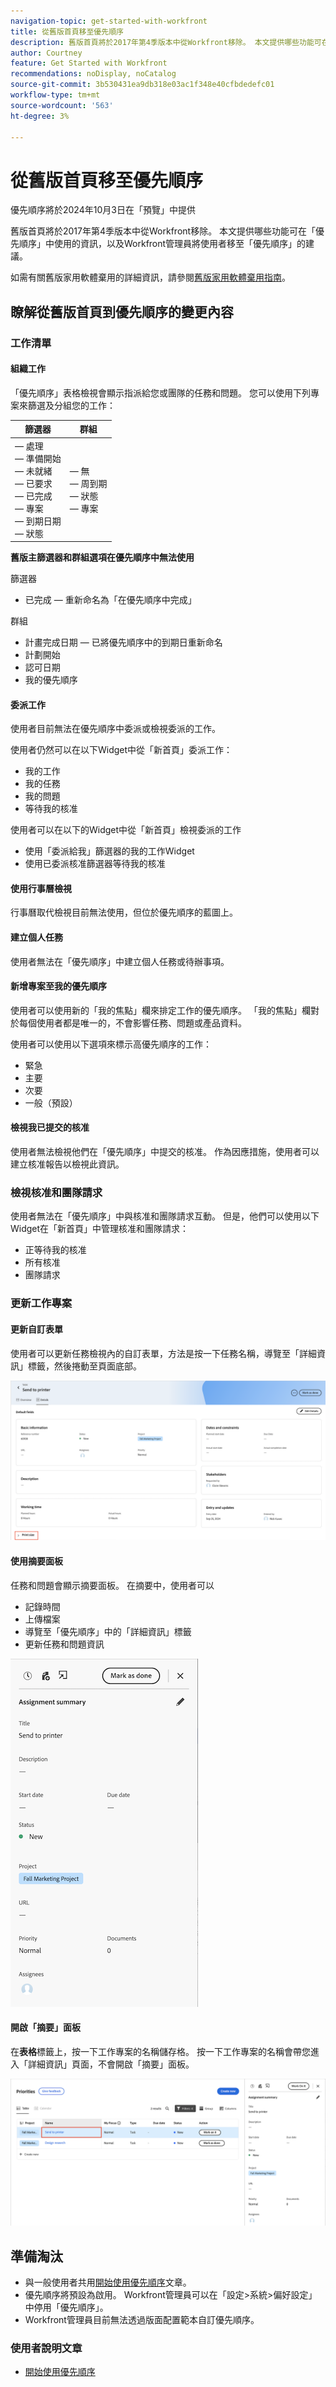 ```yaml
---
navigation-topic: get-started-with-workfront
title: 從舊版首頁移至優先順序
description: 舊版首頁將於2017年第4季版本中從Workfront移除。 本文提供哪些功能可在「優先順序」中使用的資訊，以及Workfront管理員將使用者移至「優先順序」的建議。
author: Courtney
feature: Get Started with Workfront
recommendations: noDisplay, noCatalog
source-git-commit: 3b530431ea9db318e03ac1f348e40cfbdedefc01
workflow-type: tm+mt
source-wordcount: '563'
ht-degree: 3%

---
```



# 從舊版首頁移至優先順序

<span class="preview">優先順序將於2024年10月3日在「預覽」中提供</span>

舊版首頁將於2017年第4季版本中從Workfront移除。 本文提供哪些功能可在「優先順序」中使用的資訊，以及Workfront管理員將使用者移至「優先順序」的建議。

如需有關舊版家用軟體棄用的詳細資訊，請參閱[舊版家用軟體棄用指南](/help/quicksilver/product-announcements/announcements/legacy-home-deprecation.md)。

## 瞭解從舊版首頁到優先順序的變更內容

### 工作清單

#### 組織工作

「優先順序」表格檢視會顯示指派給您或團隊的任務和問題。 您可以使用下列專案來篩選及分組您的工作：

| **篩選器** | **群組** |
|------------|-----------|
|  — 處理<br> — 準備開始<br> — 未就緒<br> — 已要求<br> — 已完成<br> — 專案<br> — 到期日期<br> — 狀態 |  — 無<br> — 周到期<br> — 狀態<br> — 專案 |


**舊版主篩選器和群組選項在優先順序中無法使用**

篩選器

* 已完成 — 重新命名為「在優先順序中完成」

群組

* 計畫完成日期 — 已將優先順序中的到期日重新命名
* 計劃開始
* 認可日期
* 我的優先順序

#### 委派工作

使用者目前無法在優先順序中委派或檢視委派的工作。

使用者仍然可以在以下Widget中從「新首頁」委派工作：

* 我的工作
* 我的任務
* 我的問題
* 等待我的核准

使用者可以在以下的Widget中從「新首頁」檢視委派的工作

* 使用「委派給我」篩選器的我的工作Widget
* 使用已委派核准篩選器等待我的核准

#### 使用行事曆檢視

行事曆取代檢視目前無法使用，但位於優先順序的藍圖上。

#### 建立個人任務

使用者無法在「優先順序」中建立個人任務或待辦事項。

#### 新增專案至我的優先順序

使用者可以使用新的「我的焦點」欄來排定工作的優先順序。 「我的焦點」欄對於每個使用者都是唯一的，不會影響任務、問題或產品資料。

使用者可以使用以下選項來標示高優先順序的工作：

* 緊急
* 主要
* 次要
* 一般（預設）

#### 檢視我已提交的核准

使用者無法檢視他們在「優先順序」中提交的核准。 作為因應措施，使用者可以建立核准報告以檢視此資訊。

### 檢視核准和團隊請求

使用者無法在「優先順序」中與核准和團隊請求互動。 但是，他們可以使用以下Widget在「新首頁」中管理核准和團隊請求：

* 正等待我的核准
* 所有核准
* 團隊請求

### 更新工作專案

#### 更新自訂表單

使用者可以更新任務檢視內的自訂表單，方法是按一下任務名稱，導覽至「詳細資訊」標籤，然後捲動至頁面底部。

![](assets/custom-form-priorities.png)

#### 使用摘要面板

任務和問題會顯示摘要面板。 在摘要中，使用者可以

* 記錄時間
* 上傳檔案
* 導覽至「優先順序」中的「詳細資訊」標籤
* 更新任務和問題資訊

![](assets/assignments-summary.png)

<!--Can admins customize this? It looks different from the task/issue summary in other areas. -->

#### 開啟「摘要」面板

在&#x200B;**表格**&#x200B;標籤上，按一下工作專案的名稱儲存格。 按一下工作專案的名稱會帶您進入「詳細資訊」頁面，不會開啟「摘要」面板。

![](assets/open-summary-priorities.png)


## 準備淘汰

* 與一般使用者共用[開始使用優先順序](/help/quicksilver/workfront-basics/priorities/get-started-with-priorities.md)文章。
* 優先順序將預設為啟用。 Workfront管理員可以在「設定>系統>偏好設定」中停用「優先順序」。
* Workfront管理員目前無法透過版面配置範本自訂優先順序。

### 使用者說明文章

* [開始使用優先順序](/help/quicksilver/workfront-basics/priorities/get-started-with-priorities.md)